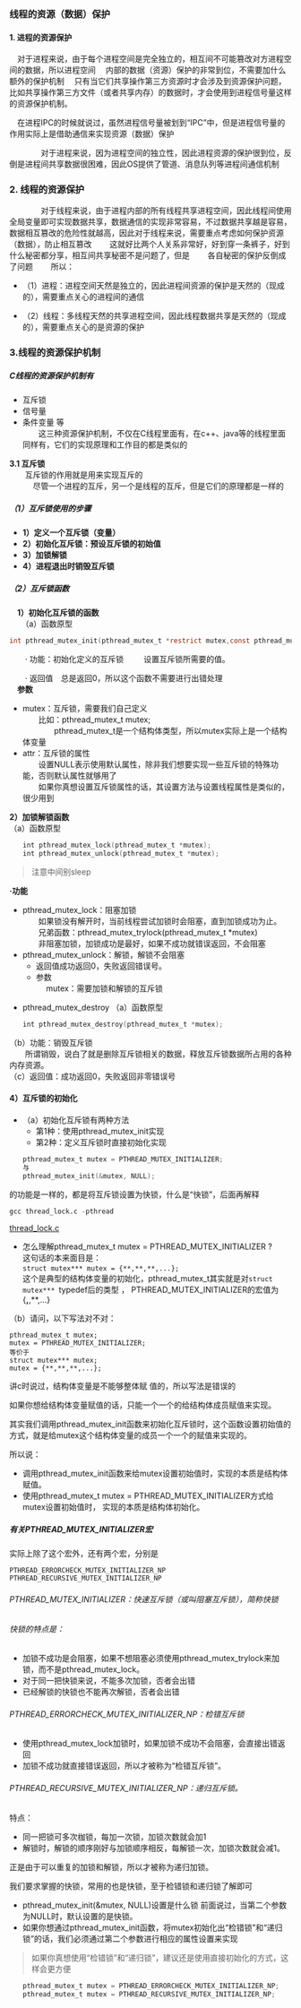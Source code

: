 ### 线程的资源（数据）保护
####  1. 进程的资源保护
　对于进程来说，由于每个进程空间是完全独立的，相互间不可能篡改对方进程空间的数据，所以进程空间
　内部的数据（资源）保护的非常到位，不需要加什么额外的保护机制
　只有当它们共享操作第三方资源时才会涉及到资源保护问题，比如共享操作第三方文件（或者共享内存）的数据时，才会使用到进程信号量这样的资源保护机制。

　在进程IPC的时候就说过，虽然进程信号量被划到“IPC”中，但是进程信号量的作用实际上是借助通信来实现资源（数据）保护

　　　　对于进程来说，因为进程空间的独立性，因此进程资源的保护很到位，反倒是进程间共享数据很困难，因此OS提供了管道、消息队列等进程间通信机制

### 2. 线程的资源保护
　　　　对于线程来说，由于进程内部的所有线程共享进程空间，因此线程间使用全局变量即可实现数据共享，数据通信的实现非常容易，不过数据共享越是容易，数据相互篡改的危险性就越高，因此对于线程来说，需要重点考虑如何保护资源（数据），防止相互篡改
　　这就好比两个人关系非常好，好到穿一条裤子，好到什么秘密都分享，相互间共享秘密不是问题了，但是
　　各自秘密的保护反倒成了问题
　　所以：
* （1）进程：进程空间天然是独立的，因此进程间资源的保护是天然的（现成的），需要重点关心的进程间的通信

* （2）线程：多线程天然的共享进程空间，因此线程数据共享是天然的（现成的），需要重点关心的是资源的保护

### 3.线程的资源保护机制

#####  C线程的资源保护机制有

* 互斥锁
* 信号量
*  条件变量  等         
    　　这三种资源保护机制，不仅在C线程里面有，在c++、java等的线程里面同样有，它们的实现原理和工作目的都是类似的

**3.1 互斥锁**          
　　互斥锁的作用就是用来实现互斥的          
　　　尽管一个进程的互斥，另一个是线程的互斥，但是它们的原理都是一样的

##### （1）互斥锁使用的步骤  

* **1）定义一个互斥锁（变量）**
* **2）初始化互斥锁：预设互斥锁的初始值**
* **3）加锁解锁**
* **4）进程退出时销毁互斥锁**

##### （2）互斥锁函数           

　**1）初始化互斥锁的函数**     
　　（a）函数原型
```c
int pthread_mutex_init(pthread_mutex_t *restrict mutex,const pthread_mutexattr_t *restrict attr);

```

　　· 功能：初始化定义的互斥锁
　　	设置互斥锁所需要的值。

　　· 返回值　总是返回0，所以这个函数不需要进行出错处理     
　**参数**      
-  mutex：互斥锁，需要我们自己定义       
　　比如：pthread_mutex_t mutex;            
　　　　pthread_mutex_t是一个结构体类型，所以mutex实际上是一个结构体变量
- attr：互斥锁的属性              
　　设置NULL表示使用默认属性，除非我们想要实现一些互斥锁的特殊功能，否则默认属性就够用了        
　　如果你真想设置互斥锁属性的话，其设置方法与设置线程属性是类似的，很少用到

**2）加锁解锁函数**         
（a）函数原型
```c
　　int pthread_mutex_lock(pthread_mutex_t *mutex);
　　int pthread_mutex_unlock(pthread_mutex_t *mutex);
```
> 注意中间别sleep

**·功能**   
- pthread_mutex_lock：阻塞加锁          
　　如果锁没有解开时，当前线程尝试加锁时会阻塞，直到加锁成功为止。      
　　兄弟函数：pthread_mutex_trylock(pthread_mutex_t *mutex)     
　　非阻塞加锁，加锁成功是最好，如果不成功就错误返回，不会阻塞
- pthread_mutex_unlock：解锁，解锁不会阻塞      
    - 返回值成功返回0，失败返回错误号。
    - 参数      
　  mutex：需要加锁和解锁的互斥锁

* pthread_mutex_destroy
  （a）函数原型
```c  
　　int pthread_mutex_destroy(pthread_mutex_t *mutex);
```
（b）功能：销毁互斥锁       
　　所谓销毁，说白了就是删除互斥锁相关的数据，释放互斥锁数据所占用的各种内存资源。      
（c）返回值：成功返回0，失败返回非零错误号

#### 4）互斥锁的初始化
* （a）初始化互斥锁有两种方法
	* 第1种：使用pthread_mutex_init实现
	* 第2种：定义互斥锁时直接初始化实现
```c
　　pthread_mutex_t mutex = PTHREAD_MUTEX_INITIALIZER;
　　与
　　pthread_mutex_init(&mutex, NULL);
```
的功能是一样的，都是将互斥锁设置为快锁，什么是“快锁”，后面再解释
```s
gcc thread_lock.c -pthread
```
[thread_lock.c](https://github.com/hkui/note/blob/master/linuxc/code/thread/thread_lock.c)


* 怎么理解pthread_mutex_t mutex = PTHREAD_MUTEX_INITIALIZER ?       
这句话的本来面目是：        
```struct mutex*** mutex = {**,**,**,...};```       
这个是典型的结构体变量的初始化，pthread_mutex_t其实就是对```struct mutex*** ```typedef后的类型 ， 
PTHREAD_MUTEX_INITIALIZER的宏值为{**,**,**,...}

（b）请问，以下写法对不对：
```
pthread_mutex_t mutex;
mutex = PTHREAD_MUTEX_INITIALIZER;
等价于
struct mutex*** mutex;
mutex = {**,**,**,...};
```
讲c时说过，结构体变量是不能够整体赋
值的，所以写法是错误的

如果你想给结构体变量赋值的话，只能一个一个的给结构体成员赋值来实现。

其实我们调用pthread_mutex_init函数来初始化互斥锁时，这个函数设置初始值的方式，就是给mutex这个结构体变量的成员一个一个的赋值来实现的。

所以说：
- 调用pthread_mutex_init函数来给mutex设置初始值时，实现的本质是结构体赋值。
- 使用pthread_mutex_t mutex = PTHREAD_MUTEX_INITIALIZER方式给mutex设置初始值时，
实现的本质是结构体初始化。


##### 有关PTHREAD_MUTEX_INITIALIZER宏
实际上除了这个宏外，还有两个宏，分别是  
```
PTHREAD_ERRORCHECK_MUTEX_INITIALIZER_NP
PTHREAD_RECURSIVE_MUTEX_INITIALIZER_NP
```
###### PTHREAD_MUTEX_INITIALIZER：快速互斥锁（或叫阻塞互斥锁），简称快锁
###### 快锁的特点是：
+ 加锁不成功是会阻塞，如果不想阻塞必须使用pthread_mutex_trylock来加锁，而不是pthread_mutex_lock。
+ 对于同一把快锁来说，不能多次加锁，否者会出错
+ 已经解锁的快锁也不能再次解锁，否者会出错
    
###### PTHREAD_ERRORCHECK_MUTEX_INITIALIZER_NP：检错互斥锁
- 使用pthread_mutex_lock加锁时，如果加锁不成功不会阻塞，会直接出错返回
- 加锁不成功就直接错误返回，所以才被称为“检错互斥锁”。

###### PTHREAD_RECURSIVE_MUTEX_INITIALIZER_NP：递归互斥锁。
特点：
+ 同一把锁可多次枷锁，每加一次锁，加锁次数就会加1
+ 解锁时，解锁的顺序刚好与加锁顺序相反，每解锁一次，加锁次数就会减1。

正是由于可以重复的加锁和解锁，所以才被称为递归加锁。

我们要求掌握的快锁，常用的也是快锁，至于检错锁和递归锁了解即可

- pthread_mutex_init(&mutex, NULL)设置是什么锁
前面说过，当第二个参数为NULL时，默认设置的是快锁。
- 如果你想通过pthread_mutex_init函数，将mutex初始化出“检错锁”和“递归锁”的话，我们必须通过第二个参数进行相应的属性设置来实现

> 如果你真想使用“检错锁”和“递归锁”，建议还是使用直接初始化的方式，这样会更方便
```c
　　pthread_mutex_t mutex = PTHREAD_ERRORCHECK_MUTEX_INITIALIZER_NP;
　　pthread_mutex_t mutex = PTHREAD_RECURSIVE_MUTEX_INITIALIZER_NP;
```

